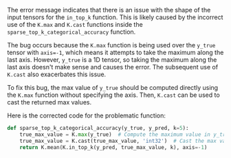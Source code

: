 The error message indicates that there is an issue with the shape of the input tensors for the `in_top_k` function. This is likely caused by the incorrect use of the `K.max` and `K.cast` functions inside the `sparse_top_k_categorical_accuracy` function. 

The bug occurs because the `K.max` function is being used over the `y_true` tensor with `axis=-1`, which means it attempts to take the maximum along the last axis. However, `y_true` is a 1D tensor, so taking the maximum along the last axis doesn't make sense and causes the error. The subsequent use of `K.cast` also exacerbates this issue.

To fix this bug, the max value of `y_true` should be computed directly using the `K.max` function without specifying the axis. Then, `K.cast` can be used to cast the returned max values.

Here is the corrected code for the problematic function:

```python
def sparse_top_k_categorical_accuracy(y_true, y_pred, k=5):
    true_max_value = K.max(y_true)  # Compute the maximum value in y_true
    true_max_value = K.cast(true_max_value, 'int32')  # Cast the max value to int32
    return K.mean(K.in_top_k(y_pred, true_max_value, k), axis=-1)
```